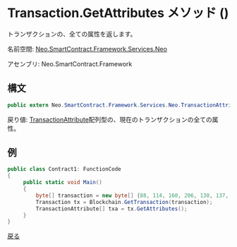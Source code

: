 # Transaction.GetAttributes メソッド ()

トランザクションの、全ての属性を返します。

名前空間: [Neo.SmartContract.Framework.Services.Neo](../../neo.md)

アセンブリ: Neo.SmartContract.Framework

## 構文

```c#
public extern Neo.SmartContract.Framework.Services.Neo.TransactionAttribute[] GetAttributes()
```

戻り値: [TransactionAttribute](../TransactionAttribute.md)配列型の、現在のトランザクションの全ての属性。

## 例

```c#
public class Contract1: FunctionCode
{
     public static void Main()
     {
         byte[] transaction = new byte[] {88, 114, 160, 206, 130, 137, 41, 94, 119, 120, 242, 71, 232, 244, 3, 20, 165, 69, 182, 106, 185, 119, 239, 183, 65, 174, 220, 157, 251, 28, 215};
         Transaction tx = Blockchain.GetTransaction(transaction);
         TransactionAttribute[] txa = tx.GetAttributes();
     }
}
```



[戻る](../Transaction.md)
